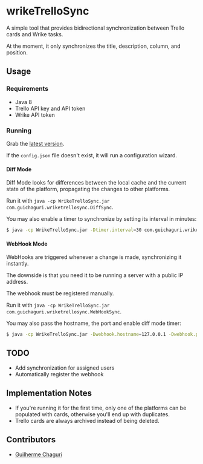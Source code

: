# wrikeTrelloSync

A simple tool that provides bidirectional synchronization between Trello cards and Wrike tasks.

At the moment, it only synchronizes the title, description, column, and position.

## Usage
### Requirements
* Java 8
* Trello API key and API token
* Wrike API token

### Running
Grab the [latest version](https://github.com/Lince-Facens/wrikeTrelloSync/releases).

If the `config.json` file doesn't exist, it will run a configuration wizard.

#### Diff Mode

Diff Mode looks for differences between the local cache and the current state of the platform, propagating the changes to other platforms.

Run it with `java -cp WrikeTrelloSync.jar com.guichaguri.wriketrellosync.DiffSync`.

You may also enable a timer to synchronize by setting its interval in minutes:
```bash
$ java -cp WrikeTrelloSync.jar -Dtimer.interval=30 com.guichaguri.wriketrellosync.DiffSync
```

#### WebHook Mode

WebHooks are triggered whenever a change is made, synchronizing it instantly.

The downside is that you need it to be running a server with a public IP address.

The webhook must be registered manually.

Run it with `java -cp WrikeTrelloSync.jar com.guichaguri.wriketrellosync.WebHookSync`. 

You may also pass the hostname, the port and enable diff mode timer:
```bash
$ java -cp WrikeTrelloSync.jar -Dwebhook.hostname=127.0.0.1 -Dwebhook.port=8091 -Dtimer.interval=30 com.guichaguri.wriketrellosync.WebHookSync
```

## TODO
* Add synchronization for assigned users
* Automatically register the webhook

## Implementation Notes
* If you're running it for the first time, only one of the platforms can be populated with cards, otherwise you'll end up with duplicates.
* Trello cards are always archived instead of being deleted.

## Contributors
* [Guilherme Chaguri](https://github.com/Guichaguri)
